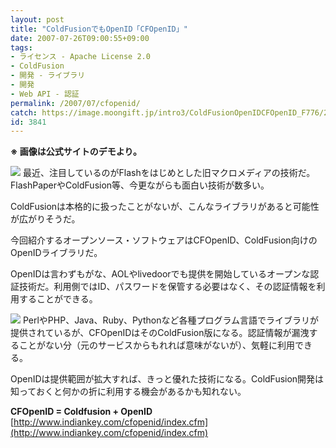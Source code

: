 ```yaml
---
layout: post
title: "ColdFusionでもOpenID「CFOpenID」"
date: 2007-07-26T09:00:55+09:00
tags: 
- ライセンス - Apache License 2.0
- ColdFusion
- 開発 - ライブラリ
- 開発
- Web API - 認証
permalink: /2007/07/cfopenid/
catch: https://image.moongift.jp/intro3/ColdFusionOpenIDCFOpenID_F776/2_thumb.png
id: 3841
---
```

 **※ 画像は公式サイトのデモより。**  
  
[![](https://image.moongift.jp/intro3/ColdFusionOpenIDCFOpenID_F776/3_thumb.png)](https://image.moongift.jp/intro3/ColdFusionOpenIDCFOpenID_F776/34.png) 最近、注目しているのがFlashをはじめとした旧マクロメディアの技術だ。FlashPaperやColdFusion等、今更ながらも面白い技術が数多い。   
  
ColdFusionは本格的に扱ったことがないが、こんなライブラリがあると可能性が広がりそうだ。   
  
今回紹介するオープンソース・ソフトウェアはCFOpenID、ColdFusion向けのOpenIDライブラリだ。   
  
<!--more-->  
  
OpenIDは言わずもがな、AOLやlivedoorでも提供を開始しているオープンな認証技術だ。利用側ではID、パスワードを保管する必要はなく、その認証情報を利用することができる。   
  
[![](https://image.moongift.jp/intro3/ColdFusionOpenIDCFOpenID_F776/2_thumb.png)](https://image.moongift.jp/intro3/ColdFusionOpenIDCFOpenID_F776/22.png) PerlやPHP、Java、Ruby、Pythonなど各種プログラム言語でライブラリが提供されているが、CFOpenIDはそのColdFusion版になる。認証情報が漏洩することがない分（元のサービスからもれれば意味がないが）、気軽に利用できる。   
  
OpenIDは提供範囲が拡大すれば、きっと優れた技術になる。ColdFusion開発は知っておくと何かの折に利用する機会があるかも知れない。   
  
**CFOpenID = Coldfusion + OpenID**  
[http://www.indiankey.com/cfopenid/index.cfm](http://www.indiankey.com/cfopenid/index.cfm)